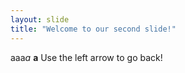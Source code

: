 ```yaml
---
layout: slide
title: "Welcome to our second slide!"
---
```

aaa*a* **a**
Use the left arrow to go back!
